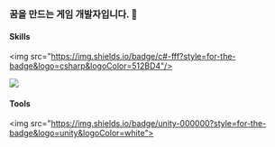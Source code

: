 ### 꿈을 만드는 게임 개발자입니다. 👋

<!--
**zenobreaker/zenobreaker** is a ✨ _special_ ✨ repository because its `README.md` (this file) appears on your GitHub profile.

Here are some ideas to get you started:

- 🔭 I’m currently working on ...
- 🌱 I’m currently learning ...
- 👯 I’m looking to collaborate on ...
- 🤔 I’m looking for help with ...
- 💬 Ask me about ...
- 📫 How to reach me: ...
- 😄 Pronouns: ...
- ⚡ Fun fact: ...
-->

#### Skills 

  <img src="https://img.shields.io/badge/c#-fff?style=for-the-badge&logo=csharp&logoColor=512BD4"/>
   
  <img src="https://img.shields.io/badge/Visual Studio Code-fff?style=for-the-badge&logo=Visual Studio Code&logoColor=34ace0">


#### Tools
<img src="https://img.shields.io/badge/unity-000000?style=for-the-badge&logo=unity&logoColor=white">

